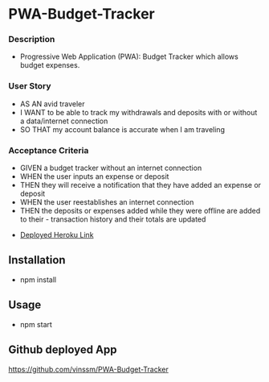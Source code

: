 # PWA-Budget-Tracker

### Description
- Progressive Web Application (PWA): Budget Tracker which allows budget expenses.

### User Story
- AS AN avid traveler
- I WANT to be able to track my withdrawals and deposits with or without a data/internet connection
- SO THAT my account balance is accurate when I am traveling 

### Acceptance Criteria

- GIVEN a budget tracker without an internet connection
- WHEN the user inputs an expense or deposit
- THEN they will receive a notification that they have added an expense or deposit
- WHEN the user reestablishes an internet connection
- THEN the deposits or expenses added while they were offline are added to their -  transaction history and their totals are updated

* [Deployed Heroku Link](https://infinite-woodland-67580.herokuapp.com/)

## Installation
- npm install 

## Usage
- npm start

## Github deployed App
https://github.com/vinssm/PWA-Budget-Tracker

